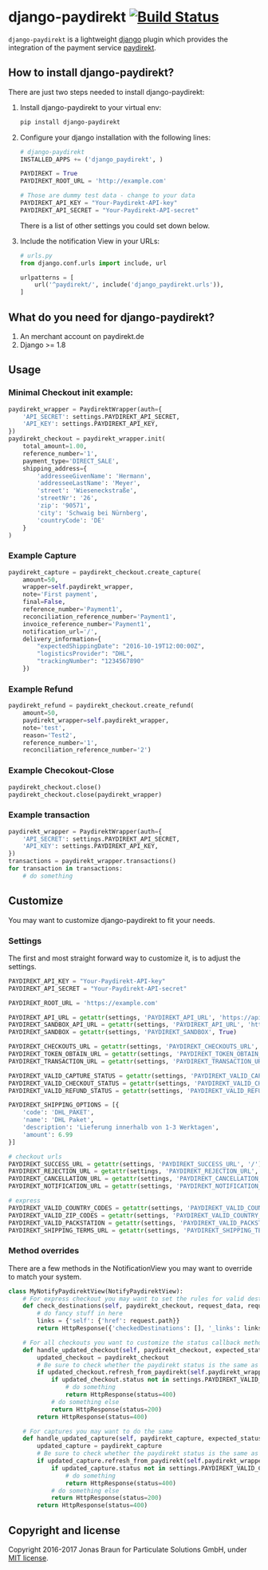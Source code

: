 # django-paydirekt [![Build Status](https://travis-ci.org/ParticulateSolutions/django-paydirekt.svg?branch=master)](https://travis-ci.org/ParticulateSolutions/django-paydirekt)

`django-paydirekt` is a lightweight [django](http://djangoproject.com) plugin which provides the integration of the payment service [paydirekt](https://www.paydirekt.de/).

## How to install django-paydirekt?

There are just two steps needed to install django-paydirekt:

1. Install django-paydirekt to your virtual env:

	```bash
	pip install django-paydirekt
	```

2. Configure your django installation with the following lines:

	```python
    # django-paydirekt
    INSTALLED_APPS += ('django_paydirekt', )

    PAYDIREKT = True
    PAYDIREKT_ROOT_URL = 'http://example.com'

    # Those are dummy test data - change to your data
    PAYDIREKT_API_KEY = "Your-Paydirekt-API-key"
    PAYDIREKT_API_SECRET = "Your-Paydirekt-API-secret"
	```

    There is a list of other settings you could set down below.

3. Include the notification View in your URLs:

	```python
    # urls.py
    from django.conf.urls import include, url

    urlpatterns = [
        url('^paydirekt/', include('django_paydirekt.urls')),
    ]
	```

## What do you need for django-paydirekt?

1. An merchant account on paydirekt.de
2. Django >= 1.8

## Usage

### Minimal Checkout init example:

```python
paydirekt_wrapper = PaydirektWrapper(auth={
    'API_SECRET': settings.PAYDIREKT_API_SECRET,
    'API_KEY': settings.PAYDIREKT_API_KEY,
})
paydirekt_checkout = paydirekt_wrapper.init(
    total_amount=1.00,
    reference_number='1',
    payment_type='DIRECT_SALE',
    shipping_address={
        'addresseeGivenName': 'Hermann',
        'addresseeLastName': 'Meyer',
        'street': 'Wieseneckstraße',
        'streetNr': '26',
        'zip': '90571',
        'city': 'Schwaig bei Nürnberg',
        'countryCode': 'DE'
    }
)
```

### Example Capture

```python
paydirekt_capture = paydirekt_checkout.create_capture(
    amount=50,
    wrapper=self.paydirekt_wrapper,
    note='First payment',
    final=False,
    reference_number='Payment1',
    reconciliation_reference_number='Payment1',
    invoice_reference_number='Payment1',
    notification_url='/',
    delivery_information={
        "expectedShippingDate": "2016-10-19T12:00:00Z",
        "logisticsProvider": "DHL",
        "trackingNumber": "1234567890"
    })
```

### Example Refund

```python
paydirekt_refund = paydirekt_checkout.create_refund(
    amount=50,
    paydirekt_wrapper=self.paydirekt_wrapper,
    note='test',
    reason='Test2',
    reference_number='1',
    reconciliation_reference_number='2')
```

### Example Checokout-Close

```python
paydirekt_checkout.close()
paydirekt_checkout.close(paydirekt_wrapper)
```

### Example transaction

```python
paydirekt_wrapper = PaydirektWrapper(auth={
    'API_SECRET': settings.PAYDIREKT_API_SECRET,
    'API_KEY': settings.PAYDIREKT_API_KEY,
})
transactions = paydirekt_wrapper.transactions()
for transaction in transactions:
    # do something
```

## Customize

You may want to customize django-paydirekt to fit your needs.

### Settings

The first and most straight forward way to customize it, is to adjust the settings.

```python
PAYDIREKT_API_KEY = "Your-Paydirekt-API-key"
PAYDIREKT_API_SECRET = "Your-Paydirekt-API-secret"

PAYDIREKT_ROOT_URL = 'https://example.com'

PAYDIREKT_API_URL = getattr(settings, 'PAYDIREKT_API_URL', 'https://api.paydirekt.de')
PAYDIREKT_SANDBOX_API_URL = getattr(settings, 'PAYDIREKT_API_URL', 'https://api.sandbox.paydirekt.de')
PAYDIREKT_SANDBOX = getattr(settings, 'PAYDIREKT_SANDBOX', True)

PAYDIREKT_CHECKOUTS_URL = getattr(settings, 'PAYDIREKT_CHECKOUTS_URL', '/api/checkout/v1/checkouts')
PAYDIREKT_TOKEN_OBTAIN_URL = getattr(settings, 'PAYDIREKT_TOKEN_OBTAIN_URL', '/api/merchantintegration/v1/token/obtain')
PAYDIREKT_TRANSACTION_URL = getattr(settings, 'PAYDIREKT_TRANSACTION_URL', '/api/reporting/v1/reports/transactions')

PAYDIREKT_VALID_CAPTURE_STATUS = getattr(settings, 'PAYDIREKT_VALID_CAPTURE_STATUS', ['PENDING', 'SUCCESSFUL', 'REJECTED'])
PAYDIREKT_VALID_CHECKOUT_STATUS = getattr(settings, 'PAYDIREKT_VALID_CHECKOUT_STATUS', ['OPEN', 'PENDING', 'APPROVED', 'REJECTED', 'CANCELED', 'CLOSED', 'EXPIRED'])
PAYDIREKT_VALID_REFUND_STATUS = getattr(settings, 'PAYDIREKT_VALID_REFUND_STATUS', ['PENDING', 'SUCCESSFUL', 'ERROR', 'FAILED'])

PAYDIREKT_SHIPPING_OPTIONS = [{
    'code': 'DHL_PAKET',
    'name': 'DHL Paket',
    'description': 'Lieferung innerhalb von 1-3 Werktagen',
    'amount': 6.99
}]

# checkout urls
PAYDIREKT_SUCCESS_URL = getattr(settings, 'PAYDIREKT_SUCCESS_URL', '/')
PAYDIREKT_REJECTION_URL = getattr(settings, 'PAYDIREKT_REJECTION_URL', '/')
PAYDIREKT_CANCELLATION_URL = getattr(settings, 'PAYDIREKT_CANCELLATION_URL', '/')
PAYDIREKT_NOTIFICATION_URL = getattr(settings, 'PAYDIREKT_NOTIFICATION_URL', '/paydirekt/notify/')

# express
PAYDIREKT_VALID_COUNTRY_CODES = getattr(settings, 'PAYDIREKT_VALID_COUNTRY_CODES', ['DE'])
PAYDIREKT_VALID_ZIP_CODES = getattr(settings, 'PAYDIREKT_VALID_COUNTRY_CODES', ['*'])
PAYDIREKT_VALID_PACKSTATION = getattr(settings, 'PAYDIREKT_VALID_PACKSTATION', True)
PAYDIREKT_SHIPPING_TERMS_URL = getattr(settings, 'PAYDIREKT_SHIPPING_TERMS_URL', '/')
```

### Method overrides

There are a few methods in the NotificationView you may want to override to match your system.

```python
class MyNotifyPaydirektView(NotifyPaydirektView):
    # For express checkout you may want to set the rules for valid destinations
    def check_destinations(self, paydirekt_checkout, request_data, request):
        # do fancy stuff in here
        links = {'self': {'href': request.path}}
        return HttpResponse({'checkedDestinations': [], '_links': links}, status=200, content_type='application/hal+json;charset=UTF-8')

    # For all checkouts you want to customize the status callback method
    def handle_updated_checkout(self, paydirekt_checkout, expected_status=None):
        updated_checkout = paydirekt_checkout
        # Be sure to check whether the paydirekt status is the same as in the notification for security reasons
        if updated_checkout.refresh_from_paydirekt(self.paydirekt_wrapper, expected_status=expected_status):
            if updated_checkout.status not in settings.PAYDIREKT_VALID_CHECKOUT_STATUS:
                # do something
                return HttpResponse(status=400)
            # do something else
            return HttpResponse(status=200)
        return HttpResponse(status=400)

    # For captures you may want to do the same
    def handle_updated_capture(self, paydirekt_capture, expected_status=None):
        updated_capture = paydirekt_capture
        # Be sure to check whether the paydirekt status is the same as in the notification for security reasons
        if updated_capture.refresh_from_paydirekt(self.paydirekt_wrapper, expected_status=expected_status):
            if updated_capture.status not in settings.PAYDIREKT_VALID_CAPTURE_STATUS:
                # do something
                return HttpResponse(status=400)
            # do something else
            return HttpResponse(status=200)
        return HttpResponse(status=400)
```

## Copyright and license

Copyright 2016-2017 Jonas Braun for Particulate Solutions GmbH, under [MIT license](https://github.com/minddust/bootstrap-progressbar/blob/master/LICENSE).
